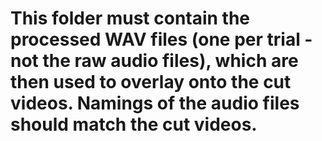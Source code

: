 # This folder must contain the processed WAV files (one per trial - not the raw audio files), which are then used to overlay onto the cut videos. Namings of the audio files should match the cut videos.